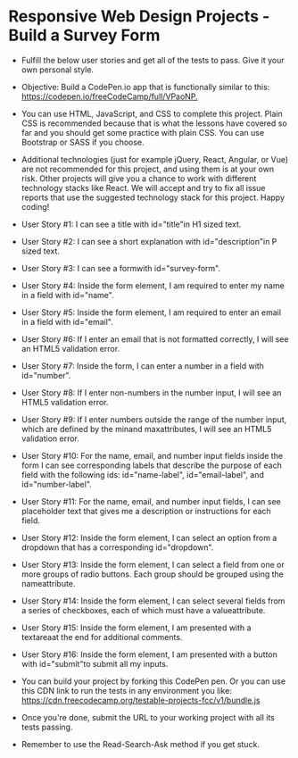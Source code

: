# Responsive Web Design Projects - Build a Survey Form

- Fulfill the below user stories and get all of the tests to pass. Give it your own personal style.

- Objective: Build a CodePen.io app that is functionally similar to this: <https://codepen.io/freeCodeCamp/full/VPaoNP.>

- You can use HTML, JavaScript, and CSS to complete this project. Plain CSS is recommended because that is what the lessons have covered so far and you should get some practice with plain CSS. You can use Bootstrap or SASS if you choose.
- Additional technologies (just for example jQuery, React, Angular, or Vue) are not recommended for this project, and using them is at your own risk. Other projects will give you a chance to work with different technology stacks like React. We will accept and try to fix all issue reports that use the suggested technology stack for this project. Happy coding!

- User Story #1: I can see a title with id="title"in H1 sized text.

- User Story #2: I can see a short explanation with id="description"in P sized text.

- User Story #3: I can see a formwith id="survey-form".

- User Story #4: Inside the form element, I am required to enter my name in a field with id="name".

- User Story #5: Inside the form element, I am required to enter an email in a field with id="email".

- User Story #6: If I enter an email that is not formatted correctly, I will see an HTML5 validation error.

- User Story #7: Inside the form, I can enter a number in a field with id="number".

- User Story #8: If I enter non-numbers in the number input, I will see an HTML5 validation error.

- User Story #9: If I enter numbers outside the range of the number input, which are defined by the minand maxattributes, I will see an HTML5 validation error.

- User Story #10: For the name, email, and number input fields inside the form I can see corresponding labels that describe the purpose of each field with the following ids: id="name-label", id="email-label", and id="number-label".

- User Story #11: For the name, email, and number input fields, I can see placeholder text that gives me a description or instructions for each field.

- User Story #12: Inside the form element, I can select an option from a dropdown that has a corresponding id="dropdown".

- User Story #13: Inside the form element, I can select a field from one or more groups of radio buttons. Each group should be grouped using the nameattribute.

- User Story #14: Inside the form element, I can select several fields from a series of checkboxes, each of which must have a valueattribute.

- User Story #15: Inside the form element, I am presented with a textareaat the end for additional comments.

- User Story #16: Inside the form element, I am presented with a button with id="submit"to submit all my inputs.

- You can build your project by forking this CodePen pen. Or you can use this CDN link to run the tests in any environment you like: <https://cdn.freecodecamp.org/testable-projects-fcc/v1/bundle.js>

- Once you're done, submit the URL to your working project with all its tests passing.

- Remember to use the Read-Search-Ask method if you get stuck.
